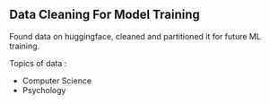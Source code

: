 ## Data Cleaning For Model Training

Found data on huggingface, cleaned and partitioned it for future ML training.

Topics of data :
- Computer Science
- Psychology